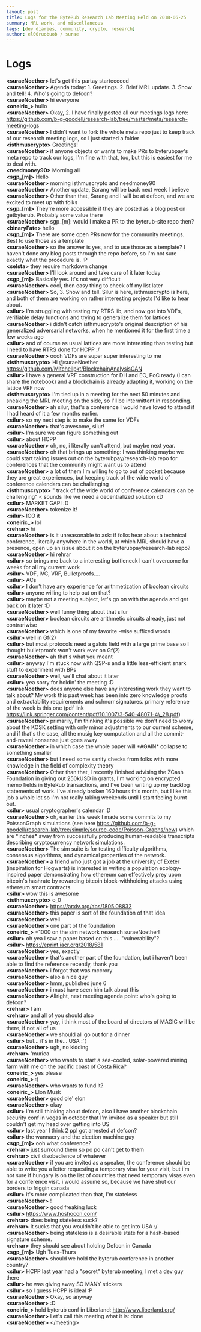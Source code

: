 ```yaml
---
layout: post
title: Logs for the ByteRub Research Lab Meeting Held on 2018-06-25
summary: MRL work, and miscellaneous
tags: [dev diaries, community, crypto, research]
author: el00ruobuob / surae
---
```


# Logs  

**\<suraeNoether>** let's get this partay starteeeeed  
**\<suraeNoether>** Agenda today: 1. Greetings. 2. Brief MRL update. 3. Show and tell! 4. Who's going to defcon?  
**\<suraeNoether>** hi everyone  
**\<oneiric\_>** hullo  
**\<suraeNoether>** Okay, 2. I have finally posted all our meetings logs here: https://github.com/b-g-goodell/research-lab/tree/master/meta/research-meeting-logs  
**\<suraeNoether>** I didn't want to fork the whole meta repo just to keep track of our research meeting logs, so I just started a folder  
**\<isthmuscrypto>** Greetings!  
**\<suraeNoether>** if anyone objects or wants to make PRs to byterubpay's meta repo to track our logs, I'm fine with that, too, but this is easiest for me to deal with.  
**\<needmoney90>** Morning all  
**\<sgp\_[m]>** Hello  
**\<suraeNoether>** morning isthmuscrypto  and needmoney90   
**\<suraeNoether>** Another update, Sarang will be back next week I believe  
**\<suraeNoether>** Other than that, Sarang and I will be at defcon, and we are excited to meet up with folks  
**\<sgp\_[m]>** They're more accessible if they are posted as a blog post on getbyterub. Probably some value there  
**\<suraeNoether>** sgp\_[m]: would I make a PR to the byterub-site repo then?  
**\<binaryFate>** hello  
**\<sgp\_[m]>** There are some open PRs now for the community meetings. Best to use those as a template  
**\<suraeNoether>** so the answer is yes, and to use those as a template? I haven't done any blog posts through the repo before, so I'm not sure exactly what the procedure is. :P  
**\<selsta>** they require markdown change  
**\<suraeNoether>** I'll look around and take care of it later today  
**\<sgp\_[m]>** Basically yes. It's not very difficult  
**\<suraeNoether>** cool, then easy thing to check off my list later  
**\<suraeNoether>** So, 3. Show and tell. Silur is here, isthmuscrypto is here, and both of them are working on rather interesting projects I'd like to hear about.  
**\<silur>** I'm struggling with testing my RTRS lib, and now got into VDFs, verifiable delay functions and trying to generalize them for lattices  
**\<suraeNoether>** i didn't catch isthmuscrypto's original description of his generalized adversarial networks, when he mentioned it for the first time a few weeks ago  
**\<silur>** and of course as usual lattices are more interesting than testing but I need to have RTRS done for HCPP :/  
**\<suraeNoether>** oooh VDFs are super super interesting to me  
**\<isthmuscrypto>** Hi @suraeNoether https://github.com/Mitchellpkt/BlockchainAnalysisGAN  
**\<silur>** I have a general VRF construction for DH and EC, PoC ready (I can share the notebook) and a blockchain is already adapting it, working on the lattice VRF now  
**\<isthmuscrypto>** I'm tied up in a meeting for the next 50 minutes and sneaking the MRL meeting on the side, so I'll be intermittent in responding.  
**\<suraeNoether>** ah silur, that's a conference I would have loved to attend if I had heard of it a few months earlier.  
**\<silur>** so my next step is to make the same for VDFs  
**\<suraeNoether>** that's awesome, silur!  
**\<silur>** I'm sure we can figure something out  
**\<silur>** about HCPP  
**\<suraeNoether>** oh, no, i literally can't attend, but maybe next year.   
**\<suraeNoether>** oh that brings up something: I was thinking maybe we could start taking issues out on the byterubpay/research-lab repo for conferences that the community might want us to attend  
**\<suraeNoether>** a lot of them I'm willing to go to out of pocket because they are great experiences, but keeping track of the wide world of conference calendars can be challenging  
**\<isthmuscrypto>** " track of the wide world of conference calendars can be challenging" < sounds like we need a decentralized solution xD  
**\<silur>** MARKET GAP! :D  
**\<suraeNoether>** tokenize it!  
**\<silur>** ICO it  
**\<oneiric\_>** lol  
**\<rehrar>** hi  
**\<suraeNoether>** is it unreasonable to ask: if folks hear about a technical conference, literally anywhere in the world, at which MRL should have a presence, open up an issue about it on the byterubpay/research-lab repo?  
**\<suraeNoether>** hi rehrar   
**\<silur>** so brings me back to a interesting bottleneck I can't overcome for weeks for all my current work  
**\<silur>** VDF, IVC, VRF, Bulletproofs....  
**\<silur>** ACs  
**\<silur>** I don't have any experience for arithmetization of boolean circuits  
**\<silur>** anyone willing to help out on that?  
**\<silur>** maybe not a meeting subject, let's go on with the agenda and get back on it later :D  
**\<suraeNoether>** well funny thing about that silur  
**\<suraeNoether>** boolean circuits are arithmetic circuits already, just not contrariwise  
**\<suraeNoether>** which is one of my favorite -wise suffixed words  
**\<silur>** well in Gf(2)  
**\<silur>** but most protocols need a galois field with a large prime base so I thought bulletproofs won't work ever on Gf(2)  
**\<suraeNoether>** ah that's what you meant  
**\<silur>** anyway I'm stuck now with QSP-s and a little less-efficient snark stuff to experiment with BPs  
**\<suraeNoether>** well, we'll chat about it later  
**\<silur>** yea sorry for holdin' the meeting :D  
**\<suraeNoether>** does anyone else have any interesting work they want to talk about? My work this past week has been into zero knowledge proofs and extractability requirements and schnorr signatures. primary reference of the week is this one (pdf link https://link.springer.com/content/pdf/10.1007/3-540-48071-4\_28.pdf)  
**\<suraeNoether>** primarily, I'm thinking it's possible we don't need to worry about the KOSK setting with only minor adjustments to our current scheme, and if that's the case, all the musig key computation and all the commit-and-reveal nonsense just goes away  
**\<suraeNoether>** in which case the whole paper will \*AGAIN\* collapse to something smaller  
**\<suraeNoether>** but I need some sanity checks from folks with more knowledge in the field of complexity theory  
**\<suraeNoether>** Other than that, I recently finished advising the ZCash Foundation in giving out 250kUSD in grants, I'm working on encrypted memo fields in ByteRub transactions, and I've been writing up my backlog statements of work. I've already broken 160 hours this month, but I like this job a whole lot so I'm not really taking weekends until I start feeling burnt out.  
**\<silur>** usual cryptographer's calendar :D  
**\<suraeNoether>** oh, earlier this week I made some commits to my PoissonGraph simulations (see here https://github.com/b-g-goodell/research-lab/tree/simple/source-code/Poisson-Graphs/new) which are \*inches\* away from successfully producing human-readable transcripts describing cryptocurrency network simulations.  
**\<suraeNoether>** The sim suite is for testing difficulty algorithms, consensus algorithms, and dynamical properties of the network.   
**\<suraeNoether>** a friend who just got a job at the university of Exeter (inspiration for Hogwarts) is interested in writing a population ecology-inspired paper demonstrating how ethereum can effectively prey upon bitcoin's hashrate by rewarding bitcoin block-withholding attacks using ethereum smart contracts.  
**\<silur>** wow this is awesome  
**\<isthmuscrypto>** o\_0  
**\<suraeNoether>** https://arxiv.org/abs/1805.08832  
**\<suraeNoether>** this paper is sort of the foundation of that idea  
**\<suraeNoether>** well  
**\<suraeNoether>** one part of the foundation  
**\<oneiric\_>** +1000 on the sim network research suraeNoether!  
**\<silur>** oh yea I saw a paper based on this .... "vulnerability"?  
**\<silur>** https://eprint.iacr.org/2018/581  
**\<suraeNoether>** yes, exactly  
**\<suraeNoether>** that's another part of the foundation, but i haven't been able to find the reference recently, thank you  
**\<suraeNoether>** i forgot that was mccrory  
**\<suraeNoether>** also a nice guy  
**\<suraeNoether>** hmm, published june 6  
**\<suraeNoether>** i must have seen him talk about this   
**\<suraeNoether>** Allright, next meeting agenda point: who's going to defcon?  
**\<rehrar>** I am  
**\<rehrar>** and all of you should also  
**\<suraeNoether>** yay, i think most of the board of directors of MAGIC will be there, if not all of us  
**\<suraeNoether>** we should all go out for a dinner  
**\<silur>** but... it's in the... USA :'(  
**\<suraeNoether>** ugh, no kidding  
**\<rehrar>** 'murica  
**\<suraeNoether>** who wants to start a sea-cooled, solar-powered mining farm with me on the pacific coast of Costa Rica?  
**\<oneiric\_>** yes please  
**\<oneiric\_>** :)  
**\<suraeNoether>** who wants to fund it?  
**\<oneiric\_>** Elon Musk  
**\<suraeNoether>** good ole' elon  
**\<suraeNoether>** okay  
**\<silur>** i'm still thinking about defcon, also I have another blockchain security conf in vegas in october that I'm invited as a speaker but still couldn't get my head over getting into US  
**\<silur>** last year I think 2 ppl got arrested at defcon?  
**\<silur>** the wannacry and the election machine guy  
**\<sgp\_[m]>** ooh what conference?  
**\<rehrar>** just surround them so po po can't get to them  
**\<rehrar>** civil disobedience of whatever  
**\<suraeNoether>** if you are invited as a speaker, the conference should be able to write you a letter requesting a temporary visa for your visit, but i'm not sure if hungary is on the list of countries that need temporary visas even for a conference visit. i would assume so, because we have shut our borders to friggin canada  
**\<silur>** it's more complicated than that, I'm stateless  
**\<suraeNoether>** !  
**\<suraeNoether>** good freaking luck  
**\<silur>** https://www.hoshocon.com/  
**\<rehrar>** does being stateless suck?  
**\<rehrar>** it sucks that you wouldn't be able to get into USA :/  
**\<suraeNoether>** being stateless is a desirable state for a hash-based signature scheme.  
**\<rehrar>** they should see about holding Defcon in Canada  
**\<sgp\_[m]>** Ugh Tues-Thurs  
**\<suraeNoether>** should we hold the byterub conference in another country?  
**\<silur>** HCPP last year had a "secret" byterub meeting, I met a dev guy there  
**\<silur>** he was giving away SO MANY stickers  
**\<silur>** so I guess HCPP is ideal :P  
**\<suraeNoether>** Okay, so anyway  
**\<suraeNoether>** :D  
**\<oneiric\_>** hold byterub conf in Liberland: http://www.liberland.org/  
**\<suraeNoether>** Let's call this meeting what it is: done  
**\<suraeNoether>** \</meeting>

